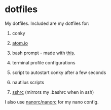 # dotfiles

My dotfiles.
Included are my dotfiles for:

1. conky 

2. <a href="https://atom.io/">atom.io</a> 

3. bash prompt - made with <a href="http://bashrcgenerator.com/">this</a>.
 
4. terminal profile configurations
 
5. script to autostart conky after a few seconds

6. nautilus scripts 

7. <a href="https://github.com/Russell91/sshrc">sshrc</a> (mirrors my .bashrc when in ssh) 
 
I also use <a href="https://github.com/nanorc/nanorc">nanorc/nanorc</a> for my nano config.
